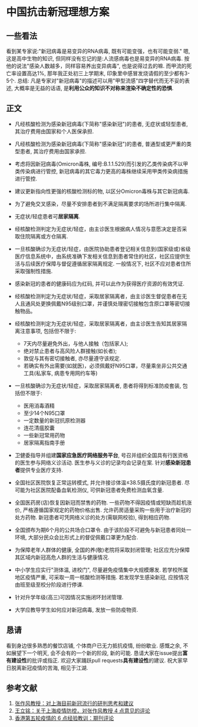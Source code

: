 # 中国抗击新冠理想方案

## 一些看法

看到某专家说:"新冠病毒是易变异的RNA病毒, 既有可能变强，也有可能变弱." 嗯, 这是高中生物的知识, 但同样没有忘记的是:人流感病毒也是易变异的RNA病毒. 按他的说法"感染人数越多，同样容易养出变异病毒", 也是说得过去的嘛. 而甲流的死亡率设置高达1%, 那年我正处初三上学期末, 印象里中感冒发烧请假的至少都有3-5个.
总结: 凡是专家对"新冠病毒"的描述可以用"甲型流感"四字替代而无不妥的表述, 大概率是无益的话语, 是**利用公众的知识不对称来渲染不确定性的恐惧**.

## 正文
- 凡经核酸检测为感染新冠病毒(下简称"感染新冠")的患者, 无症状或轻型患者, 其治疗费用由国家和个人医保承担.

- 凡经核酸检测为感染新冠病毒(下简称"感染新冠")的患者, 普通型或更严重的类型患者, 其治疗费用由国家承担.

- 考虑将因新冠病毒(Omicron毒株, 编号:B.1.1.529)而引发的乙类传染病不以甲类传染病进行管控, 新冠病毒的其它毒力更高的毒株继续采用甲类传染病措施进行管控.

- 建议更新指向性更强的核酸检测标的物, 以区分Omicron毒株与其它新冠病毒.

- 为了避免交叉感染，尽量不安排患者到不满足隔离要求的场所进行集中隔离.

- 无症状/轻症患者可**居家隔离**.

- 经核酸检测判定为无症状/轻症，由主诊医生根据病人情况与意愿决定是否采取住院隔离或方仓隔离.

- 一旦核酸确诊为无症状/轻症，由医院协助患者登记相关信息到(国家级或)省级医疗信息系统中，由系统准确下发相关信息到患者常住的社区，社区应提供生活与后续医疗保障与督促遵循居家隔离规定. 一般情况下, 社区不应对患者住所采取强制性措施.

- 感染新冠的患者的健康码应为红码, 并可以此作为获得医疗资源的有效凭证.

- 经核酸检测判定为无症状/轻症，采取居家隔离者，由主诊医生督促患者在无人且通风处更换佩戴N95级别口罩，并谨慎处理密切接触包含原口罩等密切接触物品。

- 经核酸检测判定为无症状/轻症，采取居家隔离者，由主诊医生告知其居家隔离注意事项, 包括但不限于:
    - 7天内尽量避免外出，与他人接触（包括家人);
    - 绝对禁止患者与高风险人群接触(如长者);
    - 敦促与其有密切接触者, 亦尽量遵守该规定.
    - 若确实有外出需要(如就医)，必须佩戴好N95口罩，尽量乘坐非公共交通工具(私家车, 病患专用网约车等)

- 一旦核酸确诊为无症状/轻症，采取居家隔离者, 患者将得到标准防疫套装, 包括但不限于:
  - 医用消毒酒精
  - 至少14个N95口罩
  - 一定数量的新冠抗原检测器
  - 连花清瘟胶囊
  - 一些新冠常用药物
  - 居家隔离指南手册

- 卫健委指导并组建**国家应急医疗网络服务平台**, 号召并组织全国具有行医资格的医生参与网络义诊活动. 医生参与义诊的记录均会记录在案. 针对**感染新冠患者**提供专业医疗支持.

- 全国社区医院恢复正常运转模式, 并允许接诊体温≤38.5摄氏度的新冠患者. 尽可能为社区医院配备血氧检测仪, 可供新冠患者免费检测血氧含量.

- 全国医药房(店)恢复因新冠而禁售的药物. 一些药物不得因疫情或短缺而趁机涨价, 严格遵循国家规定的药物价格出售. 允许药房适量采购一些用于治疗新冠的处方药物. 新冠患者可凭网络义诊的处方(需联网校验), 得到相应药物.

- 全国颁布为期6个月的公共场合口罩令. 由于该阶段不可避免与新冠患者同处一环境, 大部分民众会比形式上的督促佩戴口罩更为配合.

- 为保障老年人群体的健康, 全国的养(敬)老院将采取封闭管理; 社区应充分保障其区域内新冠高危人群的生活与健康情况.

- 中小学生应实行"测体温, 进校门", 尽量避免疫情集中大规模爆发. 若学校所属地区疫情严重, 可采取一周一核酸检测等措施. 若发现学生感染新冠, 应按情况由班至级至校分阶段进行停课.

- 针对升学年级(高三)可因情况实施闭环封闭管理.

- 大学应教导学生如何应对新冠病毒, 发放一些防疫物资.

## 恳请

看到身边很多熟悉的餐饮店铺, 个体商户已无力抵抗疫情, 纷纷歇业.
感慨之余, 不如展望下一个明天, 会不会有的一个新的阶段, 新的可能.
恳请大家在issue提出**富有建设性**的批评或指正. 欢迎大家踊跃pull requests**具有建设性**的建议.
祝大家早日脱离新冠疫情的苦海, 相见于江湖.

## 参考文献

1. [张作风教授：对上海目前新冠流行的研判思考和建议](https://mp.weixin.qq.com/s/VrxjZffpTcFC_KQQd1QDNA)
2. [王立铭：关于上海疫情防控，对张作风教授 4 点意见的评论](https://mp.weixin.qq.com/s/MY97px_kSlUcAhnPKi7VIA)
3. [香港第五轮疫情的 6 点经验教训：期刊评论](https://mp.weixin.qq.com/s/IS1vcOA_fJdQBi0SUqVgoQ)
